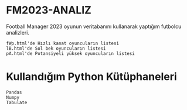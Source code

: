# FM2023-ANALIZ
Football Manager 2023 oyunun veritabanını kullanarak yaptığım futbolcu analizleri.

```
fWp.html'de Hızlı kanat oyuncuların listesi 
lB.html'de Sol bek oyuncuların listesi 
pA.html'de Potansiyeli yüksek oyuncuların listesi
```
# Kullandığım Python Kütüphaneleri
```
Pandas
Numpy
Tabulate
```
